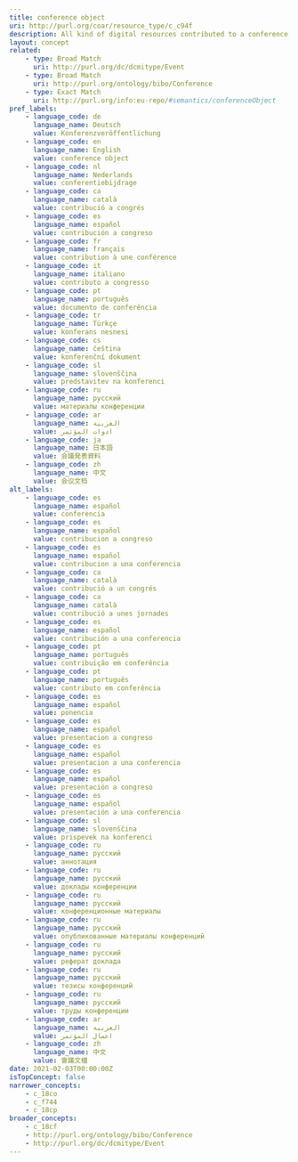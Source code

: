 ```yaml
---
title: conference object
uri: http://purl.org/coar/resource_type/c_c94f
description: All kind of digital resources contributed to a conference, like conference presentation (slides), conference report, conference lecture, abstracts, demonstrations. For conference papers, posters or proceedings the specific concepts should be used..
layout: concept
related:
    - type: Broad Match
      uri: http://purl.org/dc/dcmitype/Event
    - type: Broad Match
      uri: http://purl.org/ontology/bibo/Conference
    - type: Exact Match
      uri: http://purl.org/info:eu-repo/#semantics/conferenceObject
pref_labels:
    - language_code: de
      language_name: Deutsch
      value: Konferenzveröffentlichung
    - language_code: en
      language_name: English
      value: conference object
    - language_code: nl
      language_name: Nederlands
      value: conferentiebijdrage
    - language_code: ca
      language_name: català
      value: contribució a congrés
    - language_code: es
      language_name: español
      value: contribución a congreso
    - language_code: fr
      language_name: français
      value: contribution à une conférence
    - language_code: it
      language_name: italiano
      value: contributo a congresso
    - language_code: pt
      language_name: português
      value: documento de conferência
    - language_code: tr
      language_name: Türkçe
      value: konferans nesnesi
    - language_code: cs
      language_name: čeština
      value: konferenční dokument
    - language_code: sl
      language_name: slovenščina
      value: predstavitev na konferenci
    - language_code: ru
      language_name: русский
      value: материалы конференции
    - language_code: ar
      language_name: العربية
      value: ادوات المؤتمر
    - language_code: ja
      language_name: 日本語
      value: 会議発表資料
    - language_code: zh
      language_name: 中文
      value: 会议文档
alt_labels:
    - language_code: es
      language_name: español
      value: conferencia
    - language_code: es
      language_name: español
      value: contribucion a congreso
    - language_code: es
      language_name: español
      value: contribucion a una conferencia
    - language_code: ca
      language_name: català
      value: contribució a un congrés
    - language_code: ca
      language_name: català
      value: contribució a unes jornades
    - language_code: es
      language_name: español
      value: contribución a una conferencia
    - language_code: pt
      language_name: português
      value: contribuição em conferência
    - language_code: pt
      language_name: português
      value: contributo em conferência
    - language_code: es
      language_name: español
      value: ponencia
    - language_code: es
      language_name: español
      value: presentacion a congreso
    - language_code: es
      language_name: español
      value: presentacion a una conferencia
    - language_code: es
      language_name: español
      value: presentación a congreso
    - language_code: es
      language_name: español
      value: presentación a una conferencia
    - language_code: sl
      language_name: slovenščina
      value: prispevek na konferenci
    - language_code: ru
      language_name: русский
      value: аннотация
    - language_code: ru
      language_name: русский
      value: доклады конференции
    - language_code: ru
      language_name: русский
      value: конференционные материалы
    - language_code: ru
      language_name: русский
      value: опубликованные материалы конференций
    - language_code: ru
      language_name: русский
      value: реферат доклада
    - language_code: ru
      language_name: русский
      value: тезисы конференций
    - language_code: ru
      language_name: русский
      value: труды конференции
    - language_code: ar
      language_name: العربية
      value: اعمال المؤتمر
    - language_code: zh
      language_name: 中文
      value: 會議文檔
date: 2021-02-03T00:00:00Z
isTopConcept: false
narrower_concepts:
    - c_18co
    - c_f744
    - c_18cp
broader_concepts:
    - c_18cf
    - http://purl.org/ontology/bibo/Conference
    - http://purl.org/dc/dcmitype/Event
---
```


